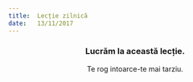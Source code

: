 ```yaml
---
title:  Lecție zilnică
date:   13/11/2017
---
```


### <center>Lucrăm la această lecție.</center>
<center>Te rog intoarce-te mai tarziu.</center>